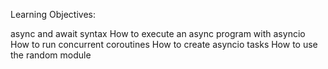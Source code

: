Learning Objectives:

async and await syntax
How to execute an async program with asyncio
How to run concurrent coroutines
How to create asyncio tasks
How to use the random module
